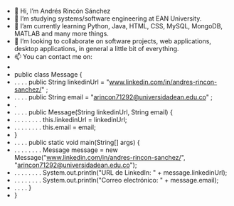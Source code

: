 - 👋 Hi, I’m Andrés Rincón Sánchez
- 👀 I’m studying systems/software engineering at EAN University.
- 🌱 I’am currently learning Python, Java, HTML, CSS, MySQL, MongoDB, MATLAB and many more things.
- 💞️ I’m looking to collaborate on software projects, web applications, desktop applications, in general a little bit of everything.
- 📫 You can contact me on:
- 
- public class Message {
- . . . . public String linkedinUrl = "www.linkedin.com/in/andres-rincon-sanchez/" ;
- . . . . public String email = "arincon71292@universidadean.edu.co" ;
- .
- . . . . public Message(String linkedinUrl, String email) {
- . . . . . . . . this.linkedinUrl = linkedinUrl;
- . . . . . . . . this.email = email;
- }
- . . . . public static void main(String[] args) {
- . . . . . . . . Message message = new Message("www.linkedin.com/in/andres-rincon-sanchez/", "arincon71292@universidadean.edu.co");
- . . . . . . . . System.out.println("URL de LinkedIn: " + message.linkedinUrl);
- . . . . . . . . System.out.println("Correo electrónico: " + message.email);
- . . . . }
- }
<!---
Andres-RS-1/Andres-RS-1 is a ✨ special ✨ repository because its `README.md` (this file) appears on your GitHub profile.
You can click the Preview link to take a look at your changes.
--->
